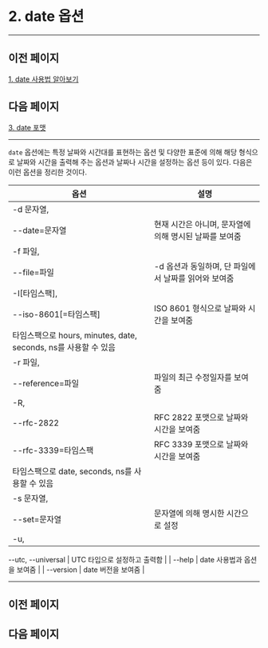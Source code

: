 # 2. date 옵션

---

## 이전 페이지

[1. date 사용법 알아보기](1%20date%20%E1%84%89%E1%85%A1%E1%84%8B%E1%85%AD%E1%86%BC%E1%84%87%E1%85%A5%E1%86%B8%20%E1%84%8B%E1%85%A1%E1%86%AF%E1%84%8B%E1%85%A1%E1%84%87%E1%85%A9%E1%84%80%E1%85%B5%20d387dfcfdac84f08b39293d9ba0bfc14.md)

## 다음 페이지

[3. date 포맷](3%20date%20%E1%84%91%E1%85%A9%E1%84%86%E1%85%A2%E1%86%BA%2081d3781abbd04b3bbb7e6add9542d405.md)

---

`date` 옵션에는 특정 날짜와 시간대를 표현하는 옵션 및 다양한 표준에 의해 해당 형식으로 날짜와 시간을 출력해 주는 옵션과 날짜나 시간을 설정하는 옵션 등이 있다. 다음은 이런 옵션을 정리한 것이다.

| 옵션 | 설명 |
| --- | --- |
| -d 문자열,
--date=문자열 | 현재 시간은 아니며, 문자열에 의해 명시된 날짜를 보여줌 |
| -f 파일,
--file=파일 | -d 옵션과 동일하며, 단 파일에서 날짜를 읽어와 보여줌 |
| -I[타임스팩],
--iso-8601[=타임스팩] | ISO 8601 형식으로 날짜와 시간을 보여줌
타임스팩으로 hours, minutes, date, seconds, ns를 사용할 수 있음 |
| -r 파일,
--reference=파일 | 파일의 최근 수정일자를 보여줌 |
| -R,
--rfc-2822 | RFC 2822 포맷으로 날짜와 시간을 보여줌 |
| --rfc-3339=타임스팩 | RFC 3339 포맷으로 날짜와 시간을 보여줌
타임스팩으로 date, seconds, ns를 사용할 수 있음 |
| -s 문자열,
--set=문자열 | 문자열에 의해 명시한 시간으로 설정 |
| -u,
--utc,
--universal | UTC 타입으로 설정하고 출력함 |
| --help | date 사용법과 옵션을 보여줌 |
| --version | date 버전을 보여줌 |

---

## 이전 페이지

## 다음 페이지